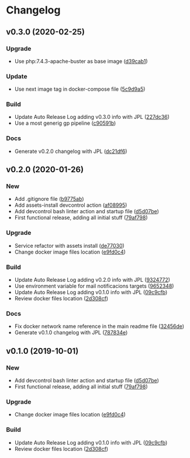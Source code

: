 # Changelog

## v0.3.0 (2020-02-25)

### Upgrade

* Use php:7.4.3-apache-buster as base image ([d39cab1](https://github.com/teecke/gp-php/commit/d39cab1))

### Update

* Use next image tag in docker-compose file ([5c9d9a5](https://github.com/teecke/gp-php/commit/5c9d9a5))

### Build

* Update Auto Release Log adding v0.3.0 info with JPL ([227dc36](https://github.com/teecke/gp-php/commit/227dc36))
* Use a most generig gp pipeline ([c90591b](https://github.com/teecke/gp-php/commit/c90591b))

### Docs

* Generate v0.2.0 changelog with JPL ([dc21df6](https://github.com/teecke/gp-php/commit/dc21df6))

## v0.2.0 (2020-01-26)

### New

* Add .gitignore file ([b9775ab](https://github.com/teecke/gp-php/commit/b9775ab))
* Add assets-install devcontrol action ([af08995](https://github.com/teecke/gp-php/commit/af08995))
* Add devcontrol bash linter action and startup file ([d5d07be](https://github.com/teecke/gp-php/commit/d5d07be))
* First functional release, adding all initial stuff ([79af798](https://github.com/teecke/gp-php/commit/79af798))

### Upgrade

* Service refactor with assets install ([de77030](https://github.com/teecke/gp-php/commit/de77030))
* Change docker image files location ([e9fd0c4](https://github.com/teecke/gp-php/commit/e9fd0c4))

### Build

* Update Auto Release Log adding v0.2.0 info with JPL ([9324772](https://github.com/teecke/gp-php/commit/9324772))
* Use environment variable for mail notificacions targets ([9652348](https://github.com/teecke/gp-php/commit/9652348))
* Update Auto Release Log adding v0.1.0 info with JPL ([09c9cfb](https://github.com/teecke/gp-php/commit/09c9cfb))
* Review docker files location ([2d308cf](https://github.com/teecke/gp-php/commit/2d308cf))

### Docs

* Fix docker network name reference in the main readme file ([32456de](https://github.com/teecke/gp-php/commit/32456de))
* Generate v0.1.0 changelog with JPL ([787834e](https://github.com/teecke/gp-php/commit/787834e))

## v0.1.0 (2019-10-01)

### New

* Add devcontrol bash linter action and startup file ([d5d07be](https://github.com/teecke/gp-php/commit/d5d07be))
* First functional release, adding all initial stuff ([79af798](https://github.com/teecke/gp-php/commit/79af798))

### Upgrade

* Change docker image files location ([e9fd0c4](https://github.com/teecke/gp-php/commit/e9fd0c4))

### Build

* Update Auto Release Log adding v0.1.0 info with JPL ([09c9cfb](https://github.com/teecke/gp-php/commit/09c9cfb))
* Review docker files location ([2d308cf](https://github.com/teecke/gp-php/commit/2d308cf))

